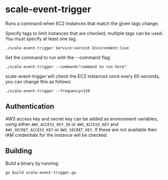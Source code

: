 scale-event-trigger
===================

Runs a command when EC2 instances that match the given tags change.

Specify tags to limit instances that are checked, multiple tags can be used. You must specify at least one tag.

`./scale-event-trigger Service:varnish Environment:live`

Set the command to run with the --command flag:

`./scale-event-trigger --command="command to run here"`

scale-event-trigger will check the EC2 instances once every 60 seconds, you can change this as follows:

`./scale-event-trigger --frequency=120`

Authentication
--------------

AWS access key and secret key can be added as environment variables, using either `AWS_ACCESS_KEY_ID` or `AWS_ACCESS_KEY` and `AWS_SECRET_ACCESS_KEY` or `AWS_SECRET_KEY`.  If these are not available then IAM credentials for the instance will be checked.

Building
--------

Build a binary by running:

`go build scale-event-trigger.go`
